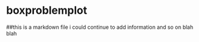 # boxproblemplot
##this is a markdown file i could continue to add information
and so on 
blah blah
